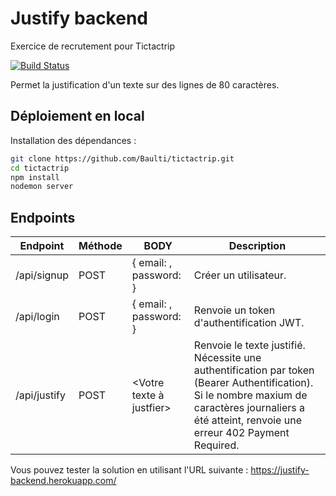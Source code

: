 # Justify backend
Exercice de recrutement pour Tictactrip

[![Build Status](https://travis-ci.org/joemccann/dillinger.svg?branch=master)](https://travis-ci.org/joemccann/dillinger)

Permet la justification d'un texte sur des lignes de 80 caractères.

## Déploiement en local

Installation des dépendances :
```sh
git clone https://github.com/Baulti/tictactrip.git
cd tictactrip
npm install
nodemon server
```


## Endpoints

| Endpoint | Méthode | BODY | Description|
| ------ | ------ | ------ |  ------ | 
| /api/signup | POST | { email: <email> , password: <password>} | Créer un utilisateur.
| /api/login | POST | { email: <email> , password: <password>} | Renvoie un token d'authentification JWT.
| /api/justify | POST | <Votre texte à justfier> | Renvoie le texte justifié. Nécessite une authentification par token (Bearer Authentification). Si le nombre maxium de caractères journaliers a été atteint, renvoie une erreur 402 Payment Required.


Vous pouvez tester la solution en utilisant l'URL suivante : 
https://justify-backend.herokuapp.com/
